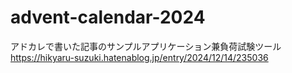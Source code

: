 # advent-calendar-2024

アドカレで書いた記事のサンプルアプリケーション兼負荷試験ツール  
https://hikyaru-suzuki.hatenablog.jp/entry/2024/12/14/235036
